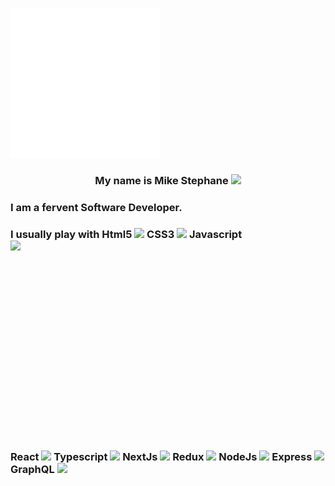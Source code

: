 
  ![introduction](./image.svg) 
  <center><h3>My name is Mike Stephane  <span style="width:16px !important"><img src="https://raw.githubusercontent.com/MartinHeinz/MartinHeinz/master/wave.gif" width=20></span></h3></center> <h3> I am a fervent Software Developer.</h3>
<h3> I usually play with 
 Html5 <span style="width=20%;aspect-ratio:3/2; object-fit:contain; mix-blend-mode:burn"><img src="https://github.com/mkanyar/mkanyar/blob/main/html.svg" width="12"></span>
  CSS3  <span style="width=20%;aspect-ratio:3/2; object-fit:contain; mix-blend-mode:burn"><img src="https://github.com/mkanyar/mkanyar/blob/main/css.svg" width="18"></span>
  Javascript<div style="width=20%;aspect-ratio:3/2; object-fit:contain; mix-blend-mode:burn"> <span ><img src="https://github.com/mkanyar/mkanyar/blob/main/javascript.svg" width="18"></span></div>
 React <span style="width=20%;aspect-ratio:3/2; object-fit:contain; mix-blend-mode:burn"><img src="https://github.com/mkanyar/mkanyar/blob/main/react.svg" width="18"></span>
 Typescript <span style="width=20%;aspect-ratio:3/2; object-fit:contain; mix-blend-mode:burn"><img src="https://github.com/mkanyar/mkanyar/blob/main/typescript.svg" width="18"></span>
 NextJs <span style="width=20%;aspect-ratio:3/2; object-fit:contain; mix-blend-mode:burn"><img src="https://github.com/mkanyar/mkanyar/blob/main/nextjs-3.svg" width="24"></span>
 Redux <span style="width=20%;aspect-ratio:3/2; object-fit:contain; mix-blend-mode:burn"><img src="https://github.com/mkanyar/mkanyar/blob/main/redux.svg" width="20"></span>
 NodeJs <span style="width=20%;aspect-ratio:3/2; object-fit:contain; mix-blend-mode:burn"><img src="https://github.com/mkanyar/mkanyar/blob/main/Node.js_logo.svg" width="26"></span>
 Express <span style="width=20%;aspect-ratio:3/2; object-fit:contain; mix-blend-mode:burn"><img src="https://github.com/mkanyar/mkanyar/blob/main/expressjs-ar21.svg" width="40"></span>
 GraphQL <span style="width=20%;aspect-ratio:3/2; object-fit:contain; mix-blend-mode:burn"><img src="https://github.com/mkanyar/mkanyar/blob/main/GraphQL_Logo.svg" width="28"></span></h3>

 








